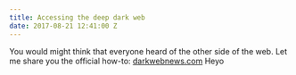 ```yaml
---
title: Accessing the deep dark web
date: 2017-08-21 12:41:00 Z
---
```


You would might think that everyone heard of the other side of the web. 
Let me share you the official how-to:
[darkwebnews.com](https://darkwebnews.com/help-advice/access-dark-web/)
Heyo